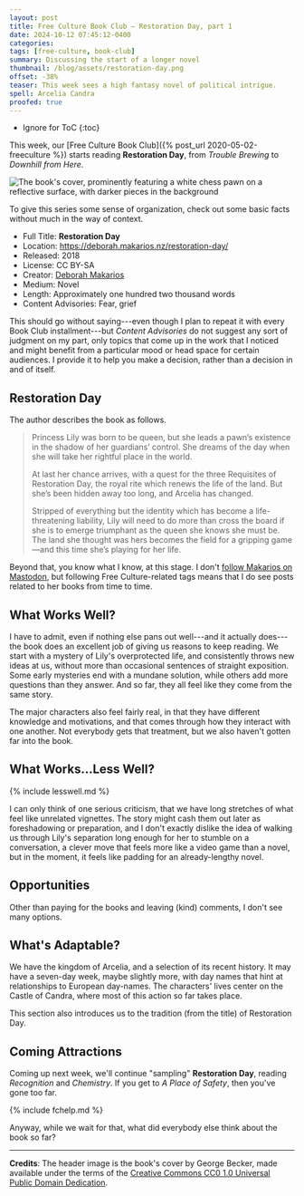 ```yaml
---
layout: post
title: Free Culture Book Club — Restoration Day, part 1
date: 2024-10-12 07:45:12-0400
categories:
tags: [free-culture, book-club]
summary: Discussing the start of a longer novel
thumbnail: /blog/assets/restoration-day.png
offset: -38%
teaser: This week sees a high fantasy novel of political intrigue.
spell: Arcelia Candra
proofed: true
---
```


* Ignore for ToC
{:toc}

This week, our [Free Culture Book Club]({% post_url 2020-05-02-freeculture %}) starts reading **Restoration Day**, from *Trouble Brewing* to *Downhill from Here*.

![The book's cover, prominently featuring a white chess pawn on a reflective surface, with darker pieces in the background](/blog/assets/restoration-day.png "Never make a promise or plan; take a little love where you can?")

To give this series some sense of organization, check out some basic facts without much in the way of context.

 * Full Title:  **Restoration Day**
 * Location:  <https://deborah.makarios.nz/restoration-day/>
 * Released:  2018
 * License:  CC BY-SA
 * Creator:  [Deborah Makarios](https://deborah.makarios.nz/)
 * Medium:  Novel
 * Length:  Approximately one hundred two thousand words
 * Content Advisories:  Fear, grief

This should go without saying---even though I plan to repeat it with every Book Club installment---but *Content Advisories* do not suggest any sort of judgment on my part, only topics that come up in the work that I noticed and might benefit from a particular mood or head space for certain audiences.  I provide it to help you make a decision, rather than a decision in and of itself.

## Restoration Day

The author describes the book as follows.

 > Princess Lily was born to be queen, but she leads a pawn’s existence in the shadow of her guardians’ control. She dreams of the day when she will take her rightful place in the world.
 >
 > At last her chance arrives, with a quest for the three Requisites of Restoration Day, the royal rite which renews the life of the land. But she’s been hidden away too long, and Arcelia has changed.
 >
 > Stripped of everything but the identity which has become a life-threatening liability, Lily will need to do more than cross the board if she is to emerge triumphant as the queen she knows she must be. The land she thought was hers becomes the field for a gripping game—and this time she’s playing for her life.

Beyond that, you know what I know, at this stage.  I don't [follow Makarios on Mastodon](https://theres.life/@DMakarios), but following Free Culture-related tags means that I do see posts related to her books from time to time.

## What Works Well?

I have to admit, even if nothing else pans out well---and it actually does---the book does an excellent job of giving us reasons to keep reading.  We start with a mystery of Lily's overprotected life, and consistently throws new ideas at us, without more than occasional sentences of straight exposition.  Some early mysteries end with a mundane solution, while others add more questions than they answer.  And so far, they all feel like they come from the same story.

The major characters also feel fairly real, in that they have different knowledge and motivations, and that comes through how they interact with one another.  Not everybody gets that treatment, but we also haven't gotten far into the book.

## What Works...Less Well?

{% include lesswell.md %}

I can only think of one serious criticism, that we have long stretches of what feel like unrelated vignettes.  The story might cash them out later as foreshadowing or preparation, and I don't exactly dislike the idea of walking us through Lily's separation long enough for her to stumble on a conversation, a clever move that feels more like a video game than a novel, but in the moment, it feels like padding for an already-lengthy novel.

## Opportunities

Other than paying for the books and leaving (kind) comments, I don't see many options.

## What's Adaptable?

We have the kingdom of Arcelia, and a selection of its recent history.  It may have a seven-day week, maybe slightly more, with day names that hint at relationships to European day-names.  The characters' lives center on the Castle of Candra, where most of this action so far takes place.

This section also introduces us to the tradition (from the title) of Restoration Day.

## Coming Attractions

Coming up next week, we'll continue "sampling" **Restoration Day**, reading *Recognition* and *Chemistry*.  If you get to *A Place of Safety*, then you've gone too far.

{% include fchelp.md %}

Anyway, while we wait for that, what did everybody else think about the book so far?

* * *

**Credits**:  The header image is the book's cover by George Becker, made available under the terms of the [Creative Commons CC0 1.0 Universal Public Domain Dedication](https://creativecommons.org/publicdomain/zero/1.0/).
